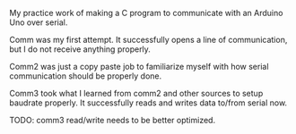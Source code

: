 My practice work of making a C program to communicate with an Arduino Uno over serial.

Comm was my first attempt. It successfully opens a line of communication, but I do not receive anything properly.

Comm2 was just a copy paste job to familiarize myself with how serial communication should be properly done.

Comm3 took what I learned from comm2 and other sources to setup baudrate properly. It successfully reads and writes data to/from serial now.

TODO: comm3 read/write needs to be better optimized.
